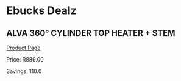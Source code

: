 
# Ebucks Dealz
## ALVA 360° CYLINDER TOP HEATER + STEM
[Product Page](https://www.ebucks.com/web/shop/productSelected.do?prodId=1191145314&catId=704982758)

Price: R889.00

Savings: 110.0


	